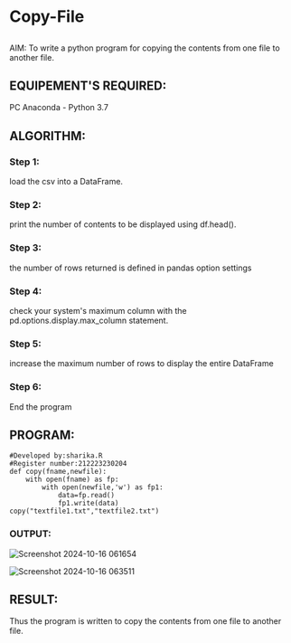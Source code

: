 # Copy-File
## 
AIM:
To write a python program for copying the contents from one file to another file.
## EQUIPEMENT'S REQUIRED: 
PC
Anaconda - Python 3.7
## ALGORITHM: 
### Step 1:
load the csv into a DataFrame.
### Step 2: 
 print the number of contents to be displayed using df.head().
### Step 3: 
the number of rows returned is defined in pandas option settings
### Step 4:  
check your system's maximum column with the pd.options.display.max_column statement.
### Step 5: 
increase the maximum number of rows to display the entire DataFrame
### Step 6: 
End the program
## PROGRAM:
```
#Developed by:sharika.R
#Register number:212223230204
def copy(fname,newfile):
    with open(fname) as fp:
        with open(newfile,'w') as fp1:
            data=fp.read()
            fp1.write(data)
copy("textfile1.txt","textfile2.txt")
```

### OUTPUT:
![Screenshot 2024-10-16 061654](https://github.com/user-attachments/assets/ae89b3e8-43f3-4ae3-bae9-05a53a6d33c7)

![Screenshot 2024-10-16 063511](https://github.com/user-attachments/assets/2bfd9c3a-795e-4794-bf39-e3bda2385011)

## RESULT:
Thus the program is written to copy the contents from one file to another file.
